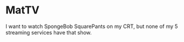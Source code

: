 # MatTV

I want to watch SpongeBob SquarePants on my CRT, but none of my 5 streaming services have that show.
